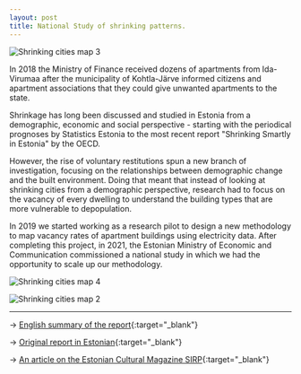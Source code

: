 ```yaml
---
layout: post
title: National Study of shrinking patterns.
---
```


![Shrinking cities map 3]({{site.baseurl}}/assets/images/2021-05-04-shrinking-cities-3.png)

In 2018 the Ministry of Finance received dozens of apartments from Ida-Virumaa after the municipality of Kohtla-Järve informed citizens and apartment associations that they could give unwanted apartments to the state.

Shrinkage has long been discussed and studied in Estonia from a demographic, economic and social perspective - starting with the periodical prognoses by Statistics Estonia to the most recent report "Shrinking Smartly in Estonia" by the OECD. 

However, the rise of voluntary restitutions spun a new branch of investigation, focusing on the relationships between demographic change and the built environment. Doing that meant that instead of looking at shrinking cities from a demographic perspective, research had to focus on the vacancy of every dwelling to understand the building types that are more vulnerable to depopulation.

In 2019 we started working as a research pilot to design a new methodology to map vacancy rates of apartment buildings using electricity data. After completing this project, in 2021, the Estonian Ministry of Economic and Communication commissioned a national study in which we had the opportunity to scale up our methodology.


![Shrinking cities map 4]({{site.baseurl}}/assets/images/2021-05-04-shrinking-cities-4.png)

![Shrinking cities map 2]({{site.baseurl}}/assets/images/2021-05-04-shrinking-cities-2.png)


---

&rarr; [English summary of the report](https://www.dropbox.com/s/fiuy5vbjel79wya/Shrinking%20cities%20summary%20ENG.pdf?dl=0){:target="_blank"}

&rarr; [Original report in Estonian](https://www.dropbox.com/s/4itij5dczthdbwb/Shrinking%20cities%20report%20EST.pdf?dl=0){:target="_blank"}

&rarr; [An article on the Estonian Cultural Magazine SIRP](https://www.sirp.ee/s1-artiklid/arhitektuur/millest-me-raagime-kui-raagime-kahanemisest/){:target="_blank"}









